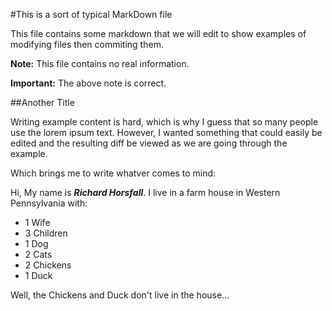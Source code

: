 #This is a sort of typical MarkDown file

This file contains some markdown that we will edit to show examples of modifying files then commiting them.

**Note:** This file contains no real information.

**Important:** The above note is correct.

##Another Title

Writing example content is hard, which is why I guess that so many people use the lorem ipsum text. However, I wanted something that could easily be edited and the resulting diff be viewed as we are going through the example.

Which brings me to write whatver comes to mind:

Hi, My name is ***Richard Horsfall***. I live in a farm house in Western Pennsylvania with:

- 1 Wife
- 3 Children
- 1 Dog
- 2 Cats
- 2 Chickens
- 1 Duck

Well, the Chickens and Duck don't live in the house...


